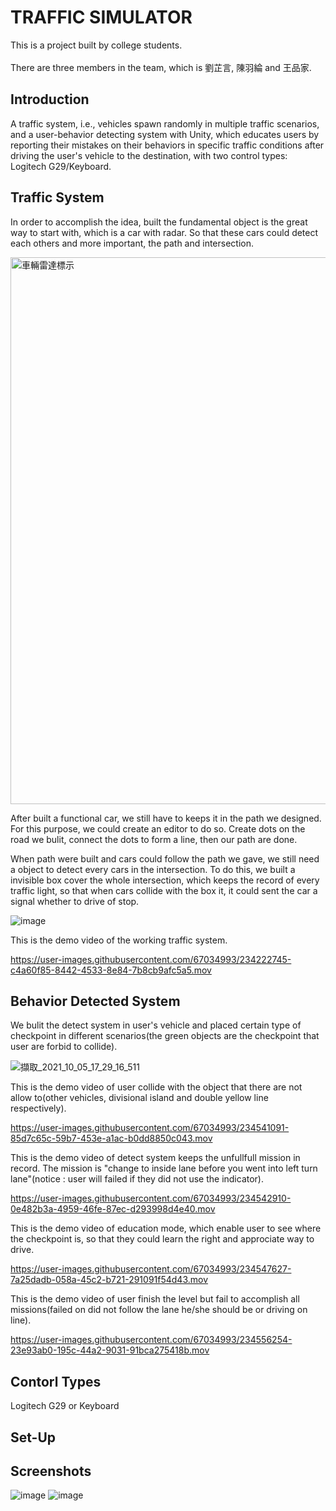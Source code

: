 # TRAFFIC SIMULATOR

This is a project built by college students.<br></br>
There are three members in the team, which is 劉芷言, 陳羽綸 and 王品家.

## Introduction

 A traffic system, i.e., vehicles spawn randomly in multiple traffic scenarios,  and a user-behavior detecting system with Unity, which educates users by reporting their mistakes on their behaviors in specific traffic conditions after driving the user's vehicle to the destination, with two control types: Logitech G29/Keyboard.
 
## Traffic System

In order to accomplish the idea, built the fundamental object is the great way to start with, which is a car with radar. So that these cars could detect each others and more important, the path and intersection.

<img width="875" alt="車輛雷達標示" src="https://user-images.githubusercontent.com/67034993/234522673-e27e0110-6619-4606-8a89-ba41e01dff3a.png">

After built a functional car, we still have to keeps it in the path we designed. For this purpose, we could create an editor to do so. Create dots on the road we bulit, connect the dots to form a line, then our path are done. 

When path were built and cars could follow the path we gave, we still need a object to detect every cars in the intersection. To do this, we built a invisible box cover the whole intersection, which keeps the record of every traffic light, so that when cars collide with the box it, it could sent the car a signal whether to drive of stop.

![image](https://github.com/holydarktank2/Graduation-Project/blob/main/screenshots/Screenshot3.gif)

This is the demo video of the working traffic system.

https://user-images.githubusercontent.com/67034993/234222745-c4a60f85-8442-4533-8e84-7b8cb9afc5a5.mov

## Behavior Detected System

We bulit the detect system in user's vehicle and placed certain type of checkpoint in different scenarios(the green objects are the checkpoint that user are forbid to collide).

![擷取_2021_10_05_17_29_16_511](https://user-images.githubusercontent.com/67034993/234535028-cf7d51b8-a7c4-4479-9271-7c0e34fefab6.png)
 
This is the demo video of user collide with the object that there are not allow to(other vehicles, divisional island and double yellow line respectively).

https://user-images.githubusercontent.com/67034993/234541091-85d7c65c-59b7-453e-a1ac-b0dd8850c043.mov

This is the demo video of detect system keeps the unfullfull mission in record. The mission is "change to inside lane before you went into left turn lane"(notice : user will failed if they did not use the indicator).

https://user-images.githubusercontent.com/67034993/234542910-0e482b3a-4959-46fe-87ec-d293998d4e40.mov

This is the demo video of education mode, which enable user to see where the checkpoint is, so that they could learn the right and approciate way to drive. 

https://user-images.githubusercontent.com/67034993/234547627-7a25dadb-058a-45c2-b721-291091f54d43.mov

This is the demo video of user finish the level but fail to accomplish all missions(failed on did not follow the lane he/she should be or driving on line).

https://user-images.githubusercontent.com/67034993/234556254-23e93ab0-195c-44a2-9031-91bca275418b.mov

## Contorl Types

Logitech G29 or Keyboard

## Set-Up


## Screenshots

![image](https://github.com/holydarktank2/Graduation-Project/blob/main/screenshots/Screenshot1.PNG)
![image](https://github.com/holydarktank2/Graduation-Project/blob/main/screenshots/Screenshot2.PNG)
